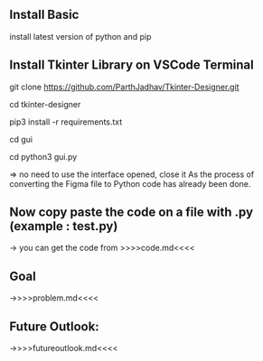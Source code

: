 ## Install Basic

install latest version of python and pip

## Install Tkinter Library on VSCode Terminal

git clone https://github.com/ParthJadhav/Tkinter-Designer.git

cd tkinter-designer

pip3 install -r requirements.txt

cd gui

cd python3 gui.py

=> no need to use the interface opened, close it 
  As the process of converting the Figma file to Python code has already been done.
 

## Now copy paste the code on a file with .py (example : test.py)

-> you can get the code from >>>>code.md<<<<

## Goal

->>>>problem.md<<<<


## Future Outlook:

->>>>futureoutlook.md<<<<







